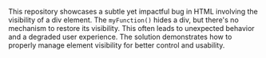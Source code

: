 This repository showcases a subtle yet impactful bug in HTML involving the visibility of a div element. The `myFunction()` hides a div, but there's no mechanism to restore its visibility. This often leads to unexpected behavior and a degraded user experience.  The solution demonstrates how to properly manage element visibility for better control and usability.